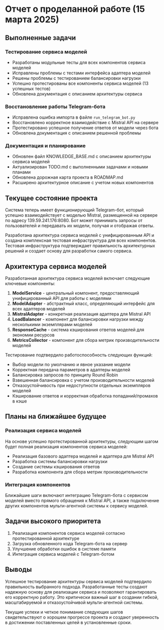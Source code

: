 # Отчет о проделанной работе (15 марта 2025)

## Выполненные задачи

### Тестирование сервиса моделей
- Разработаны модульные тесты для всех компонентов сервиса моделей
- Исправлены проблемы с тестами интерфейса адаптера моделей
- Решены проблемы с тестированием балансировки нагрузки
- Успешно протестированы все компоненты сервиса моделей (13 успешных тестов)
- Обновлена документация с описанием архитектуры сервиса

### Восстановление работы Telegram-бота
- Исправлена ошибка импорта в файле `run_telegram_bot.py`
- Восстановлено корректное взаимодействие с Mistral API на сервере
- Протестировано успешное получение ответов от модели через бота
- Обновлена документация с описанием решенной проблемы

### Документация и планирование
- Обновлен файл KNOWLEDGE_BASE.md с описанием архитектуры сервиса моделей
- Актуализирован TODO.md с выполненными задачами и новыми планами
- Обновлена дорожная карта проекта в ROADMAP.md
- Расширено архитектурное описание с учетом новых компонентов

## Текущее состояние проекта

Система теперь имеет функционирующий Telegram-бот, который успешно взаимодействует с моделью Mistral, размещенной на сервере по адресу 139.59.241.176:8080. Бот может принимать запросы от пользователей и передавать их модели, получая и отображая ответы.

Разработана архитектура сервиса моделей с унифицированным API и создана комплексная тестовая инфраструктура для всех компонентов. Тестовая инфраструктура подтверждает правильность архитектурных решений и создает основу для разработки самого сервиса.

## Архитектура сервиса моделей

Разработанная архитектура сервиса моделей включает следующие ключевые компоненты:

1. **ModelService** - центральный компонент, предоставляющий унифицированный API для работы с моделями
2. **ModelAdapter** - абстрактный класс, определяющий интерфейс для всех адаптеров моделей
3. **MistralAdapter** - конкретная реализация адаптера для Mistral API
4. **LoadBalancer** - компонент для балансировки нагрузки между несколькими экземплярами моделей
5. **ResponseCache** - система кэширования ответов моделей для экономии ресурсов
6. **MetricsCollector** - компонент для сбора метрик производительности моделей

Тестирование подтвердило работоспособность следующих функций:
- Выбор модели по умолчанию и явное указание модели
- Корректная передача параметров в адаптеры моделей
- Балансировка запросов по принципу Round Robin
- Взвешенная балансировка с учетом производительности моделей
- Отказоустойчивость при недоступности отдельных экземпляров моделей
- Кэширование ответов и корректная обработка попаданий/промахов в кэше

## Планы на ближайшее будущее

### Реализация сервиса моделей
На основе успешно протестированной архитектуры, следующим шагом будет полная реализация компонентов сервиса моделей:
- Реализация базового адаптера моделей и адаптера для Mistral API
- Разработка системы балансировки нагрузки
- Создание системы кэширования ответов
- Разработка компонента для сбора метрик производительности

### Интеграция компонентов
Ближайшие шаги включают интеграцию Telegram-бота с сервисом моделей вместо прямого обращения к Mistral API, а также подключение других компонентов мульти-агентной системы к сервису моделей.

## Задачи высокого приоритета

1. Реализация компонентов сервиса моделей согласно протестированной архитектуре
2. Загрузка обновленного кода Telegram-бота на сервер
3. Улучшение обработки ошибок в системе памяти
4. Интеграция сервиса моделей с Telegram-ботом

## Выводы

Успешное тестирование архитектуры сервиса моделей подтвердило правильность выбранного подхода. Разработанные тесты создают надежную основу для реализации сервиса и позволяют гарантировать его корректную работу. Это критически важный шаг в создании гибкой, масштабируемой и отказоустойчивой мульти-агентной системы.

Текущие успехи и четкое понимание следующих шагов свидетельствуют о хорошем прогрессе проекта и создают уверенность в достижении поставленных целей в установленные сроки. 